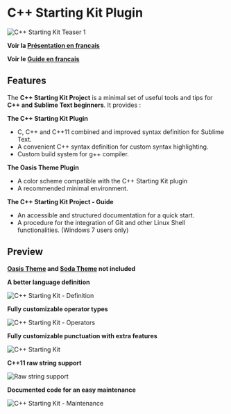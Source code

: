 C++ Starting Kit Plugin
========================

![C++ Starting Kit Teaser 1](https://raw.githubusercontent.com/kodLite/cppStartingKit-Guide/master/screenshot/cppStartingKit/cppStartingKit_teaser_001.jpg)

**Voir la [Présentation en francais](https://github.com/kodLite/cppStartingKit-PresentationFr)**

**Voir le [Guide en francais](https://github.com/kodLite/cppStartingKit-Guidefr)**

## Features

The **C++ Starting Kit Project** is a minimal set of useful tools and tips for **C++ and Sublime Text beginners**. It provides :

**The C++ Starting Kit Plugin**

* C, C++ and C++11 combined and improved syntax definition for Sublime Text.
* A convenient C++ syntax definition for custom syntax highlighting.
* Custom build system for g++ compiler.

**The Oasis Theme Plugin**

* A color scheme compatible with the C++ Starting Kit plugin
* A recommended minimal environment.

**The C++ Starting Kit Project - Guide**

* An accessible and structured documentation for a quick start.
* A procedure for the integration of Git and other Linux Shell functionalities. (Windows 7 users only)



## Preview
**[Oasis Theme](https://github.com/kodLite/Oasis-Theme) and [Soda Theme](http://buymeasoda.github.io/soda-theme/) not included**

**A better language definition**

![C++ Starting Kit - Definition](https://raw.githubusercontent.com/kodLite/cppStartingKit-Guide/master/screenshot/cppStartingKit/0.1.6/C++-Starting-Kit---Definitions.jpg)

**Fully customizable operator types**

![C++ Starting Kit - Operators](https://raw.githubusercontent.com/kodLite/cppStartingKit-Guide/master/screenshot/cppStartingKit/0.1.6/C++-Starting-Kit---Operators.jpg)

**Fully customizable punctuation with extra features**

![C++ Starting Kit](https://raw.githubusercontent.com/kodLite/cppStartingKit-Guide/master/screenshot/cppStartingKit/0.1.6/C++-Starting-Kit---Punctuation.jpg)

**C++11 raw string support**

![Raw string support](https://raw.githubusercontent.com/kodLite/cppStartingKit-Guide/master/screenshot/cppStartingKit/0.1.9/raw-string-support.jpg)


**Documented code for an easy maintenance**

![C++ Starting Kit - Maintenance](https://raw.githubusercontent.com/kodLite/cppStartingKit-Guide/master/screenshot/cppStartingKit/Namespace-added.jpg)
